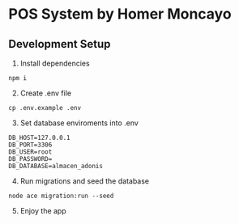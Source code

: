 # POS System by Homer Moncayo

## Development Setup
1. Install dependencies
```
npm i
```
2. Create .env file
```
cp .env.example .env
```
3. Set database enviroments into .env
```
DB_HOST=127.0.0.1
DB_PORT=3306
DB_USER=root
DB_PASSWORD=
DB_DATABASE=almacen_adonis
```
4. Run migrations and seed the database
```
node ace migration:run --seed
```
5. Enjoy the app